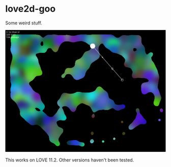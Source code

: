 # love2d-goo
Some weird stuff.

![](goo.png)

This works on LOVE 11.2. Other versions haven't been tested.
